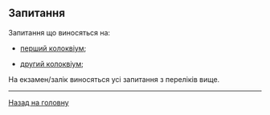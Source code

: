 <!--RELEASE-->

## **Запитання**

Запитання що виносяться на:

- [перший колоквіум](colloquium1.md);

- [другий колоквіум](colloquium2.md);

На екзамен/залік виносяться усі запитання з переліків вище.

---

[Назад на головну](../README.md)